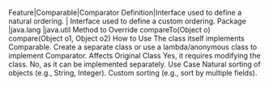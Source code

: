 Feature|Comparable|Comparator
Definition|Interface used to define a natural ordering.	| Interface used to define a custom ordering.
Package	|java.lang	|java.util
Method to Override	compareTo(Object o)	compare(Object o1, Object o2)
How to Use	The class itself implements Comparable.	Create a separate class or use a lambda/anonymous class to implement Comparator.
Affects Original Class	Yes, it requires modifying the class.	No, as it can be implemented separately.
Use Case	Natural sorting of objects (e.g., String, Integer).	Custom sorting (e.g., sort by multiple fields).